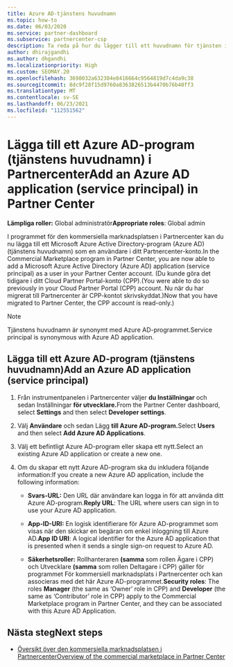 ```yaml
---
title: Azure AD-tjänstens huvudnamn
ms.topic: how-to
ms.date: 06/03/2020
ms.service: partner-dashboard
ms.subservice: partnercenter-csp
description: Ta reda på hur du lägger till ett huvudnamn för tjänsten i din Azure AD-klientorganisation. Det innebär att du lägger till ett Azure AD-program (tjänstens huvudnamn) i Partnercenter.
author: dhirajgandhi
ms.author: dhgandhi
ms.localizationpriority: High
ms.custom: SEOMAY.20
ms.openlocfilehash: 3698032a632384e8416664c9564819d7c4da9c38
ms.sourcegitcommit: 8dc9f28f15d9760a8363826513b4470b76b40ff3
ms.translationtype: MT
ms.contentlocale: sv-SE
ms.lasthandoff: 06/23/2021
ms.locfileid: "112551562"
---
```

# <a name="add-an-azure-ad-application-service-principal-in-partner-center"></a><span data-ttu-id="92477-104">Lägga till ett Azure AD-program (tjänstens huvudnamn) i Partnercenter</span><span class="sxs-lookup"><span data-stu-id="92477-104">Add an Azure AD application (service principal) in Partner Center</span></span>

<span data-ttu-id="92477-105">**Lämpliga roller:** Global administratör</span><span class="sxs-lookup"><span data-stu-id="92477-105">**Appropriate roles**: Global admin</span></span>

<span data-ttu-id="92477-106">I programmet för den kommersiella marknadsplatsen i Partnercenter kan du nu lägga till ett Microsoft Azure Active Directory-program (Azure AD) (tjänstens huvudnamn) som en användare i ditt Partnercenter-konto.</span><span class="sxs-lookup"><span data-stu-id="92477-106">In the Commercial Marketplace program in Partner Center, you are now able to add a Microsoft Azure Active Directory (Azure AD) application (service principal) as a user in your Partner Center account.</span></span> <span data-ttu-id="92477-107">(Du kunde göra det tidigare i ditt Cloud Partner Portal-konto (CPP).</span><span class="sxs-lookup"><span data-stu-id="92477-107">(You were able to do so previously in your Cloud Partner Portal (CPP) account.</span></span> <span data-ttu-id="92477-108">Nu när du har migrerat till Partnercenter är CPP-kontot skrivskyddat.)</span><span class="sxs-lookup"><span data-stu-id="92477-108">Now that you have migrated to Partner Center, the CPP account is read-only.)</span></span>
 
>[!Note] 
><span data-ttu-id="92477-109">Tjänstens huvudnamn är synonymt med Azure AD-programmet.</span><span class="sxs-lookup"><span data-stu-id="92477-109">Service principal is synonymous with Azure AD application.</span></span>

## <a name="add-an-azure-ad-application-service-principal"></a><span data-ttu-id="92477-110">Lägga till ett Azure AD-program (tjänstens huvudnamn)</span><span class="sxs-lookup"><span data-stu-id="92477-110">Add an Azure AD application (service principal)</span></span>

1. <span data-ttu-id="92477-111">Från instrumentpanelen i Partnercenter väljer **du Inställningar** och sedan Inställningar **för utvecklare.**</span><span class="sxs-lookup"><span data-stu-id="92477-111">From the Partner Center dashboard, select **Settings** and then select **Developer settings**.</span></span>

2. <span data-ttu-id="92477-112">Välj **Användare** och sedan Lägg **till Azure AD-program.**</span><span class="sxs-lookup"><span data-stu-id="92477-112">Select **Users** and then select **Add Azure AD Applications**.</span></span>

3. <span data-ttu-id="92477-113">Välj ett befintligt Azure AD-program eller skapa ett nytt.</span><span class="sxs-lookup"><span data-stu-id="92477-113">Select an existing Azure AD application or create a new one.</span></span>

4. <span data-ttu-id="92477-114">Om du skapar ett nytt Azure AD-program ska du inkludera följande information:</span><span class="sxs-lookup"><span data-stu-id="92477-114">If you create a new Azure AD application, include the following information:</span></span>  

   - <span data-ttu-id="92477-115">**Svars-URL:** Den URL där användare kan logga in för att använda ditt Azure AD-program.</span><span class="sxs-lookup"><span data-stu-id="92477-115">**Reply URL**: The URL where users can sign in to use your Azure AD application.</span></span>

   - <span data-ttu-id="92477-116">**App-ID-URI:** En logisk identifierare för Azure AD-programmet som visas när den skickar en begäran om enkel inloggning till Azure AD.</span><span class="sxs-lookup"><span data-stu-id="92477-116">**App ID URI**: A logical identifier for the Azure AD application that is presented when it sends a single sign-on request to Azure AD.</span></span>

   - <span data-ttu-id="92477-117">**Säkerhetsroller:** Rollhanteraren **(samma** som rollen Ägare i CPP) och Utvecklare **(samma** som rollen Deltagare i CPP) gäller för programmet För kommersiell marknadsplats i Partnercenter och kan associeras med det här Azure AD-programmet.</span><span class="sxs-lookup"><span data-stu-id="92477-117">**Security roles**: The roles **Manager** (the same as  ‘Owner’ role in CPP) and **Developer** (the same as ‘Contributor’ role in CPP) apply to the Commercial Marketplace program in Partner Center, and they can be associated with this Azure AD Application.</span></span>  

## <a name="next-steps"></a><span data-ttu-id="92477-118">Nästa steg</span><span class="sxs-lookup"><span data-stu-id="92477-118">Next steps</span></span>

- [<span data-ttu-id="92477-119">Översikt över den kommersiella marknadsplatsen i Partnercenter</span><span class="sxs-lookup"><span data-stu-id="92477-119">Overview of the commercial marketplace in Partner Center</span></span>](csp-commercial-marketplace-overview.md)